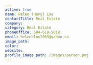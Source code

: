```yaml
---
active: true
name: Helen (Hung) Lou
contactTitle: Real Estate
company:
category: Real Estate
phoneOffice: 604-618-5018
email: helenhlou2003@yahoo.ca
image_path:
color:
website:
profile_image_path: /images/person.png
---
```



